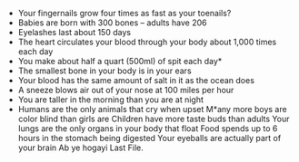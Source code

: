 * Your fingernails grow four times as fast as your toenails?
* Babies are born with 300 bones – adults have 206
* Eyelashes last about 150 days
* The heart circulates your blood through your body about 1,000 times each day
* You make about half a quart (500ml) of spit each day* 
* The smallest bone in your body is in your ears
* Your blood has the same amount of salt in it as the ocean does
* A sneeze blows air out of your nose at 100 miles per hour
* You are taller in the morning than you are at night
* Humans are the only animals that cry when upset
M*any more boys are color blind than girls are
Children have more taste buds than adults
Your lungs are the only organs in your body that float
Food spends up to 6 hours in the stomach being digested
Your eyeballs are actually part of your brain
Ab ye hogayi Last File.
